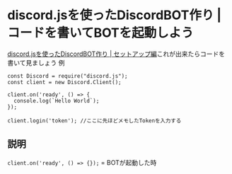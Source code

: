 # discord.jsを使ったDiscordBOT作り | コードを書いてBOTを起動しよう
[discord.jsを使ったDiscordBOT作り | セットアップ編](https://djs-jpn.ga/make/setp1)これが出来たらコードを書いて見ましょう
例
```
const Discord = require("discord.js");
const client = new Discord.Client();

client.on('ready', () => {
  console.log(`Hello World`);
});

client.login('token'); //ここに先ほどメモしたTokenを入力する
```

## 説明
`client.on('ready', () => {});` = BOTが起動した時
